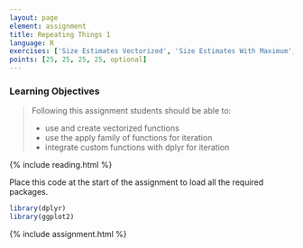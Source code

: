 ```yaml
---
layout: page
element: assignment
title: Repeating Things 1
language: R
exercises: ['Size Estimates Vectorized', 'Size Estimates With Maximum', 'Size Estimates By Name Apply', 'Crown Volume Calculation', 'Tree Biomass Challenge', 'Tree Growth']
points: [25, 25, 25, 25, optional]
---
```


### Learning Objectives

> Following this assignment students should be able to:
>
> - use and create vectorized functions
> - use the apply family of functions for iteration
> - integrate custom functions with dplyr for iteration

{% include reading.html %}


Place this code at the start of the assignment to load all the required packages.

```r
library(dplyr)
library(ggplot2)
```

{% include assignment.html %}
